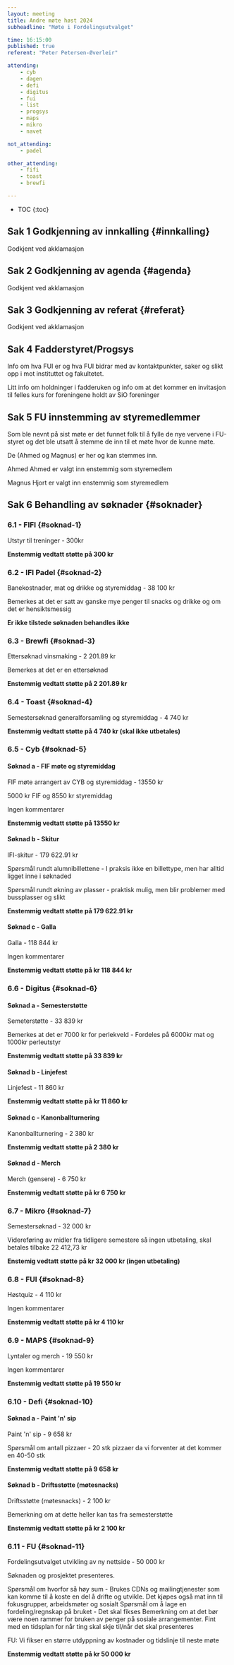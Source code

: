 ```yaml
---
layout: meeting
title: Andre møte høst 2024
subheadline: "Møte i Fordelingsutvalget"

time: 16:15:00
published: true
referent: "Peter Petersen-Øverleir"

attending:
    - cyb
    - dagen
    - defi
    - digitus
    - fui
    - list
    - progsys
    - maps
    - mikro
    - navet

not_attending:
    - padel

other_attending:
    - fifi
    - toast
    - brewfi

---
```


* TOC
{:toc}

## Sak 1 Godkjenning av innkalling {#innkalling}

Godkjent ved akklamasjon

## Sak 2 Godkjenning av agenda {#agenda}

Godkjent ved akklamasjon

## Sak 3 Godkjenning av referat {#referat}

Godkjent ved akklamasjon

## Sak 4 Fadderstyret/Progsys

Info om hva FUI er og hva FUI bidrar med av kontaktpunkter, saker og slikt opp i mot instituttet og fakultetet.

Litt info om holdninger i fadderuken og info om at det kommer en invitasjon til felles kurs for foreningene holdt av SiO foreninger

## Sak 5 FU innstemming av styremedlemmer

Som ble nevnt på sist møte er det funnet folk til å fylle de nye vervene i FU-styret og det ble utsatt å stemme de inn til et møte hvor de kunne møte.

De (Ahmed og Magnus) er her og kan stemmes inn.

Ahmed Ahmed er valgt inn enstemmig som styremedlem

Magnus Hjort er valgt inn enstemmig som styremedlem

## Sak 6 Behandling av søknader {#soknader}

### 6.1 - FIFI {#soknad-1}

Utstyr til treninger - 300kr

**Enstemmig vedtatt støtte på 300 kr**

### 6.2 - IFI Padel {#soknad-2}

Banekostnader, mat og drikke og styremiddag - 38 100 kr

Bemerkes at det er satt av ganske mye penger til snacks og drikke og om det er hensiktsmessig

**Er ikke tilstede søknaden behandles ikke**

### 6.3 - Brewfi {#soknad-3}

Ettersøknad vinsmaking - 2 201.89 kr

Bemerkes at det er en ettersøknad

**Enstemmig vedtatt støtte på 2 201.89 kr**

### 6.4 - Toast {#soknad-4}

Semestersøknad generalforsamling og styremiddag - 4 740 kr

**Enstemmig vedtatt støtte på 4 740 kr (skal ikke utbetales)**

### 6.5 - Cyb {#soknad-5}

#### Søknad a - FIF møte og styremiddag

FIF møte arrangert av CYB og styremiddag - 13550 kr

5000 kr FIF og 8550 kr styremiddag

Ingen kommentarer

**Enstemmig vedtatt støtte på 13550 kr**

#### Søknad b - Skitur

IFI-skitur - 179 622.91 kr

Spørsmål rundt alumnibillettene - I praksis ikke en billettype, men har alltid ligget inne i søknaded

Spørsmål rundt økning av plasser - praktisk mulig, men blir problemer med bussplasser og slikt

**Enstemmig vedtatt støtte på 179 622.91 kr**

#### Søknad c - Galla

Galla - 118 844 kr

Ingen kommentarer

**Enstemmig vedtatt støtte på kr 118 844 kr**

### 6.6 - Digitus {#soknad-6}

#### Søknad a - Semesterstøtte

Semeterstøtte - 33 839 kr

Bemerkes at det er 7000 kr for perlekveld - Fordeles på 6000kr mat og 1000kr perleutstyr

**Enstemmig vedtatt støtte på 33 839 kr**

#### Søknad b - Linjefest

Linjefest - 11 860 kr

**Enstemmig vedtatt støtte på kr 11 860 kr**

#### Søknad c - Kanonballturnering

Kanonballturnering - 2 380 kr

**Enstemmig vedtatt støtte på 2 380 kr**

#### Søknad d - Merch

Merch (gensere) - 6 750 kr

**Enstemmig vedtatt støtte på kr 6 750 kr**

### 6.7 - Mikro {#soknad-7}

Semestersøknad - 32 000 kr

Videreføring av midler fra tidligere semestere så ingen utbetaling, skal betales tilbake 22 412,73 kr

**Enstemig vedtatt støtte på kr 32 000 kr (ingen utbetaling)**

### 6.8 - FUI {#soknad-8}

Høstquiz - 4 110 kr

Ingen kommentarer

**Enstemmig vedtatt støtte på kr 4 110 kr**

### 6.9 - MAPS {#soknad-9}

Lyntaler og merch - 19 550 kr

Ingen kommentarer

**Enstemmig vedtatt støtte på 19 550 kr**

### 6.10 - Defi {#soknad-10}

#### Søknad a - Paint 'n' sip

Paint 'n' sip - 9 658 kr

Spørsmål om antall pizzaer - 20 stk pizzaer da vi forventer at det kommer en 40-50 stk

**Enstemmig vedtatt støtte på 9 658 kr**

#### Søknad b - Driftsstøtte (møtesnacks)

Driftsstøtte (møtesnacks) - 2 100 kr

Bemerkning om at dette heller kan tas fra semesterstøtte

**Enstemmig vedtatt støtte på kr 2 100 kr**

### 6.11 - FU {#soknad-11}

Fordelingsutvalget utvikling av ny nettside - 50 000 kr

Søknaden og prosjektet presenteres.

Spørsmål om hvorfor så høy sum - Brukes CDNs og mailingtjenester som kan komme til å koste en del å drifte og utvikle. Det kjøpes også mat inn til fokusgrupper, arbeidsmøter og sosialt
Spørsmål om å lage en fordeling/regnskap på bruket - Det skal fikses
Bemerkning om at det bør være noen rammer for bruken av penger på sosiale arrangementer.
Fint med en tidsplan for når ting skal skje til/når det skal presenteres

FU: Vi fikser en større utdyppning av kostnader og tidslinje til neste møte

**Enstemmig vedtatt støtte på kr 50 000 kr**
